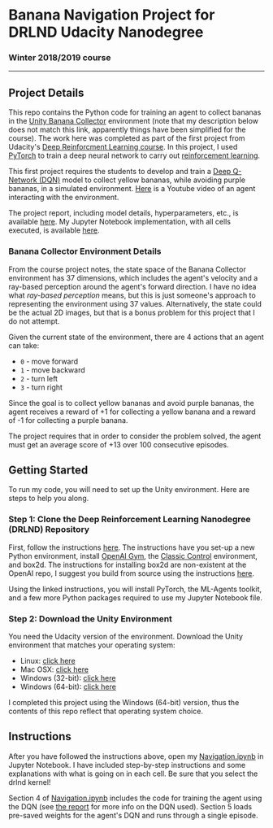 # Banana Navigation Project for DRLND Udacity Nanodegree 
### Winter 2018/2019 course
---
## Project Details
This repo contains the Python code for training an agent to collect bananas in the [Unity Banana Collector](https://github.com/Unity-Technologies/ml-agents/blob/master/docs/Learning-Environment-Examples.md#banana-collector) environment (note that my description below does not match this link, apparently things have been simplified for the course). The work here was completed as part of the first project from Udacity's [Deep Reinforcment Learning course](https://www.udacity.com/course/deep-reinforcement-learning-nanodegree--nd893). In this project, I used [PyTorch](https://pytorch.org/) to train a deep neural network to carry out [reinforcement learning](https://en.wikipedia.org/wiki/Reinforcement_learning).

This first project requires the students to develop and train a [Deep Q-Network (DQN)](https://deepmind.com/research/dqn/) model to collect yellow bananas, while avoiding purple bananas, in a simulated environment. [Here](https://www.youtube.com/watch?v=m7aOodyDlkk) is a Youtube video of an agent interacting with the environment.

The project report, including model details, hyperparameters, etc., is available [here](https://github.com/donaldmusgrove/drlnd/blob/master/project1/report.md). My Jupyter Notebook implementation, with all cells executed, is available [here](https://github.com/donaldmusgrove/drlnd/blob/master/project1/Navigation.ipynb).


### Banana Collector Environment Details
From the course project notes, the state space of the Banana Collector environment has 37 dimensions, which includes the agent's velocity and a ray-based perception around the agent's forward direction. I have no idea what *ray-based perception* means, but this is just someone's approach to representing the environment using 37 values. Alternatively, the state could be the actual 2D images, but that is a bonus problem for this project that I do not attempt.

Given the current state of the environment, there are 4 actions that an agent can take:
- `0` - move forward 
- `1` - move backward
- `2` - turn left
- `3` - turn right

Since the goal is to collect yellow bananas and avoid purple bananas, the agent receives a reward of +1 for collecting a yellow banana and a reward of -1 for collecting a purple banana. 

The project requires that in order to consider the problem solved, the agent must get an average score of +13 over 100 consecutive episodes.


## Getting Started
To run my code, you will need to set up the Unity environment. Here are steps to help you along.

### Step 1: Clone the Deep Reinforcement Learning Nanodegree (DRLND) Repository
First, follow the instructions [here](https://github.com/udacity/deep-reinforcement-learning#dependencies). The instructions have you set-up a new Python environment, install [OpenAI Gym](https://github.com/openai/gym), the [Classic Control](https://github.com/openai/gym#classic-control) environment, and box2d. The instructions for installing box2d are non-existent at the OpenAI repo, I suggest you build from source using the instructions [here](https://github.com/pybox2d/pybox2d/blob/master/INSTALL.md). 

Using the linked instructions, you will install PyTorch, the ML-Agents toolkit, and a few more Python packages required to use my Jupyter Notebook file.

### Step 2: Download the Unity Environment
You need the Udacity version of the environment. Download the Unity environment that matches your operating system:
* Linux: [click here](https://s3-us-west-1.amazonaws.com/udacity-drlnd/P1/Banana/Banana_Linux.zip)
* Mac OSX: [click here](https://s3-us-west-1.amazonaws.com/udacity-drlnd/P1/Banana/Banana.app.zip)
* Windows (32-bit): [click here](https://s3-us-west-1.amazonaws.com/udacity-drlnd/P1/Banana/Banana_Windows_x86.zip)
* Windows (64-bit): [click here](https://s3-us-west-1.amazonaws.com/udacity-drlnd/P1/Banana/Banana_Windows_x86_64.zip)

I completed this project using the Windows (64-bit) version, thus the contents of this repo reflect that operating system choice.


## Instructions
After you have followed the instructions above, open my [Navigation.ipynb](https://github.com/donaldmusgrove/drlnd/blob/master/project1/Navigation.ipynb) in Jupyter Notebook. I have included step-by-step instructions and some explanations with what is going on in each cell. Be sure that you select the drlnd kernel!

Section 4 of [Navigation.ipynb](https://github.com/donaldmusgrove/drlnd/blob/master/project1/Navigation.ipynb) includes the code for training the agent using the DQN (see [the report](https://github.com/donaldmusgrove/drlnd/blob/master/project1/report.md) for more info on the DQN used). Section 5 loads pre-saved weights for the agent's DQN and runs through a single episode.


